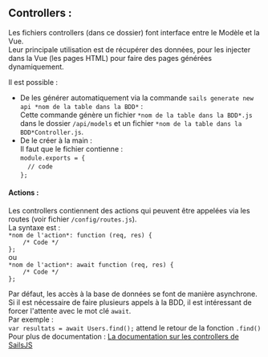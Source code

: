 ## Controllers :
Les fichiers controllers (dans ce dossier) font interface entre le Modèle et la Vue.  
Leur principale utilisation est de récupérer des données, pour les injecter dans la Vue (les pages HTML) pour faire des pages générées dynamiquement.  
 
 Il est possible :
+ De les générer automatiquement via la commande `sails generate new api *nom de la table dans la BDD*` :  
Cette commande génère un fichier `*nom de la table dans la BDD*.js` dans le dossier `/api/models` et un fichier `*nom de la table dans la BDD*Controller.js`.
+ De le créer à la main :  
Il faut que le fichier contienne :  
`module.exports = {`  
`  // code`  
`};`

#### Actions :  
Les controllers contiennent des actions qui peuvent être appelées via les routes (voir fichier `/config/routes.js`).  
La syntaxe est :  
`*nom de l'action*: function (req, res) {`  
`    /* Code */`  
`};`  
    ou  
`*nom de l'action*: await function (req, res) {`  
`    /* Code */`  
`};`  

Par défaut, les accès à la base de données se font de manière asynchrone.  
Si il est nécessaire de faire plusieurs appels à la BDD, il est intéressant de forcer l'attente avec le mot clé `await`.  
Par exemple :  
`var resultats = await Users.find();` attend le retour de la fonction `.find()`  
Pour plus de documentation : [La documentation sur les controllers de SailsJS](https://sailsjs.com/documentation/concepts/actions-and-controllers)
